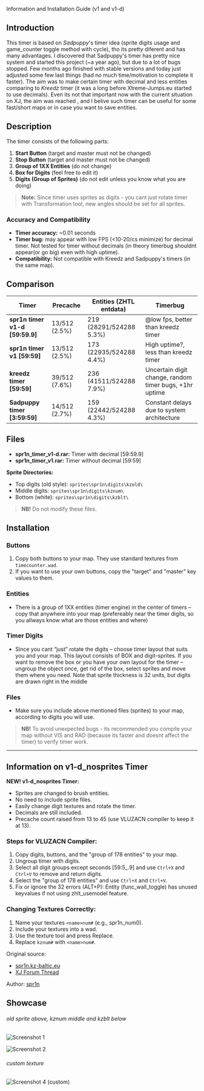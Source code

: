 Information and Installation Guide (v1 and v1-d)

## Introduction

This timer is based on *Sadpuppy*'s timer idea (sprite digits usage and game_counter toggle method with cycle),
tho its pretty diferent and has many advantages. I discovered that Sadpuppy's timer has pretty nice system
and started this project (~a year ago), but due to a lot of bugs stopped. Few months ago finished with stable
versions and today just adjusted some few last things (had no much time/motivation to complete it faster).
The aim was to make certain timer with decimal and less entities comparing to *Kreedz* timer (it was a long
before Xtreme-Jumps.eu started to use decimals). Even its not that important now with the current situation on XJ, the aim
was reached , and I belive such timer can be useful for some fast/short maps or in case you want to save
entities.

## Description

The timer consists of the following parts:
1. **Start Button** (target and master must not be changed)
2. **Stop Button** (target and master must not be changed)
3. **Group of 1XX Entities** (do not change)
4. **Box for Digits** (feel free to edit it)
5. **Digits (Group of Sprites)** (do not edit unless you know what you are doing)

> **Note:** Since timer uses sprites as digits - you cant just rotate timer with Transformation tool, new angles should
be set for all sprites.

### Accuracy and Compatibility
- **Timer accuracy:** ~0.01 seconds
- **Timer bug:** may appear with low FPS (<10-20/cs minimize) for decimal timer. Not tested for
timer without decimals (in theory timerbug shouldnt appear(or go big) even with high uptime).
- **Compatibility:** Not compatible with Kreedz and Sadpuppy's timers (in the same map).

## Comparison

| Timer              | Precache | Entities (ZHTL entdata) | Timerbug |
|--------------------|----------|----------|----------|
| **spr1n timer v1-d [59:59.9]** | 13/512 (2.5%) | 219 (28291/524288 5.3%) | @low fps, better than kreedz timer |
| **spr1n timer v1 [59:59]**    | 13/512 (2.5%) | 173 (22935/524288 4.4%) | High uptime?, less than kreedz timer |
| **kreedz timer [59:59]**      | 39/512 (7.6%) | 236 (41511/524288 7.9%) | Uncertain digit change, random timer bugs, +1hr uptime |
| **Sadpuppy timer [3:59:59]**  | 14/512 (2.7%) | 159 (22442/524288 4.3%) | Constant delays due to system architecture |

## Files

- **spr1n_timer_v1-d.rar:** Timer with decimal [59:59.9]
- **spr1n_timer_v1.rar:** Timer without decimal [59:59]

**Sprite Directories:**
- Top digits (old style): `sprites\spr1n\digits\kzold\`
- Middle digits: `sprites\spr1n\digits\kznum\`
- Bottom (white): `sprites\spr1n\digits\kzblt\`

> **NB!** Do not modify these files.

## Installation

### Buttons
1. Copy both buttons to your map. They use standard textures from `timecounter.wad`.
2. If you want to use your own buttons, copy the "target" and "master" key values to them.

### Entities
  - There is a group of 1XX entities (timer engine) in the center of timers – copy that anywhere into your map
(prefereably  near the timer digits, so you allways know what are those entities and where)

### Timer Digits
  - Since you cant “just” rotate the digits – choose timer layout that suits you and your map. This layout
consists of BOX and digit-sprites. If you want to remove the box or you have your own layout for the timer
– ungroup the object once, get rid of the box, select sprites and move them where you need. Note that
sprite thickness is 32 units, but digits are drawn right in the middle

### Files
- Make sure you include above mentioned files (sprites) to your map, according to digits you will use.

> **NB!** To avoid unexpected bugs - its recommended you compile your map without VIS and RAD (because its faster
and doesnt affect the timer) to verify timer work.

---

## Information on v1-d_nosprites Timer

**NEW! v1-d_nosprites Timer:**
- Sprites are changed to brush entities.
- No need to include sprite files.
- Easily change digit textures and rotate the timer.
- Decimals are still included.
- Precache count raised from 13 to 45 (use VLUZACN compiler to keep it at 13).

### Steps for VLUZACN Compiler:
1. Copy digits, buttons, and the "group of 178 entities" to your map.
2. Ungroup timer with digits.
3. Select all digit groups except seconds [59:5_.9] and use `Ctrl+X` and `Ctrl+V` to remove and return digits.
4. Select the "group of 178 entities" and use `Ctrl+X` and `Ctrl+V`.
5. Fix or ignore the 32 errors (ALT+P): Entity (func_wall_toggle) has unused keyvalues if not using zhlt_usemodel feature.

### Changing Textures Correctly:
1. Name your textures `<name>num#` (e.g., spr1n_num0).
2. Include your textures into a wad.
3. Use the texture tool and press Replace.
4. Replace `kznum#` with `<name>num#`.

Original source:
- [spr1n.kz-baltic.eu](https://web.archive.org/web/20170401043000/http://spr1n.kz-baltic.eu/mapping/timer/spr1n_timer_readme.html)
- [XJ Forum Thread](https://web.archive.org/web/20130925074830/http://xtreme-jumps.eu/e107_plugins/forum/forum_viewtopic.php?225302)
  
Author: [spr1n](https://xtreme-jumps.eu/profile/6200)

## Showcase

###### *old sprite above, kznum middle and kzblt below*
![Screenshot 1](https://github.com/G2Pavon/kreedztimercounter/assets/14117486/9b43c2f2-ff5c-4f2a-88e2-96da9f776c66)

![Screenshot 2](https://github.com/G2Pavon/kreedztimercounter/assets/14117486/a303e318-3f8f-41b7-b1a4-76c6afec23bd)


###### *custom texture*
![Screenshot 4 (custom)](https://github.com/G2Pavon/kreedztimercounter/assets/14117486/3ef72ffd-cf0c-46dc-aeb2-c64cf1bbe06e)



